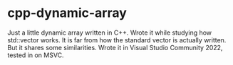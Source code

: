 # cpp-dynamic-array

Just a little dynamic array written in C++. Wrote it while studying how std::vector works. It is far from how the standard vector is actually written.
But it shares some similarities.
Wrote it in Visual Studio Community 2022, tested in on MSVC.
